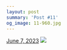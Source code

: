 ```yaml
---
layout: post
summary: 'Post #11'
og_image: 11-960.jpg
---
```


<p>
  <time>
    <a href="/11">June 7, 2023</a>
  </time>
  <a href="/11">
    <img src="{{ site.assets_url }}/11-480.jpg" srcset="{{ site.assets_url }}/11-240.jpg 240w, {{ site.assets_url }}/11-480.jpg 480w, {{ site.assets_url }}/11-720.jpg 720w, {{ site.assets_url }}/11-960.jpg 960w" sizes="(min-width: 700px) 50vw, calc(100vw - 2rem)" />
  </a>
</p>
